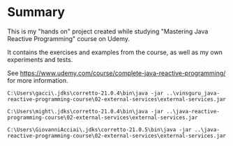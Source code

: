 # Summary

This is my "hands on" project created while studying "Mastering Java Reactive Programming" course on Udemy.

It contains the exercises and examples from the course, as well as my own experiments and tests. 

See https://www.udemy.com/course/complete-java-reactive-programming/ for more information.

```
C:\Users\gacci\.jdks\corretto-21.0.4\bin\java -jar ..\vinsguru_java-reactive-programming-course\02-external-services\external-services.jar

C:\Users\might\.jdks\corretto-21.0.4\bin\java -jar ..\java-reactive-programming-course\02-external-services\external-services.jar

C:\Users\GiovanniAcciai\.jdks\corretto-21.0.5\bin\java -jar ..\java-reactive-programming-course\02-external-services\external-services.jar
```